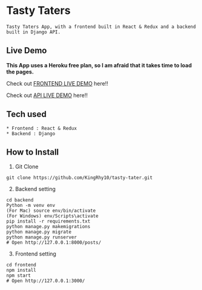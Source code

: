 # Tasty Taters 

```
Tasty Taters App, with a frontend built in React & Redux and a backend built in Django API.
```

## Live Demo

**This App uses a Heroku free plan, so I am afraid that it takes time to load the pages.**

Check out [FRONTEND LIVE DEMO](https://frontend-kaelin.herokuapp.com/) here!!

Check out [API LIVE DEMO](https://backend-kaelin.herokuapp.com/) here!!

## Tech used

```
* Frontend : React & Redux
* Backend : Django
```

## How to Install

1. Git Clone

```
git clone https://github.com/KingRhy10/tasty-tater.git
```

2. Backend setting

```
cd backend
Python -m venv env
(For Mac) source env/bin/activate
(For Windows) env/Scripts\activate
pip install -r requirements.txt
python manage.py makemigrations
python manage.py migrate
python manage.py runserver
# Open http://127.0.0.1:8000/posts/
```

3. Frontend setting

```
cd frontend
npm install
npm start
# Open http://127.0.0.1:3000/
```
